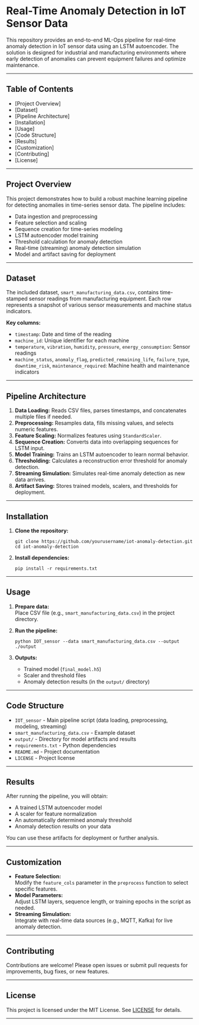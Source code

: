 # Real-Time Anomaly Detection in IoT Sensor Data

This repository provides an end-to-end ML-Ops pipeline for real-time anomaly detection in IoT sensor data using an LSTM autoencoder. The solution is designed for industrial and manufacturing environments where early detection of anomalies can prevent equipment failures and optimize maintenance.

---

## Table of Contents

- [Project Overview]
- [Dataset]
- [Pipeline Architecture]
- [Installation]
- [Usage]
- [Code Structure]
- [Results]
- [Customization]
- [Contributing]
- [License]

---

## Project Overview

This project demonstrates how to build a robust machine learning pipeline for detecting anomalies in time-series sensor data. The pipeline includes:

- Data ingestion and preprocessing
- Feature selection and scaling
- Sequence creation for time-series modeling
- LSTM autoencoder model training
- Threshold calculation for anomaly detection
- Real-time (streaming) anomaly detection simulation
- Model and artifact saving for deployment

---

## Dataset

The included dataset, `smart_manufacturing_data.csv`, contains time-stamped sensor readings from manufacturing equipment. Each row represents a snapshot of various sensor measurements and machine status indicators.

**Key columns:**
- `timestamp`: Date and time of the reading
- `machine_id`: Unique identifier for each machine
- `temperature`, `vibration`, `humidity`, `pressure`, `energy_consumption`: Sensor readings
- `machine_status`, `anomaly_flag`, `predicted_remaining_life`, `failure_type`, `downtime_risk`, `maintenance_required`: Machine health and maintenance indicators

---

## Pipeline Architecture

1. **Data Loading:** Reads CSV files, parses timestamps, and concatenates multiple files if needed.
2. **Preprocessing:** Resamples data, fills missing values, and selects numeric features.
3. **Feature Scaling:** Normalizes features using `StandardScaler`.
4. **Sequence Creation:** Converts data into overlapping sequences for LSTM input.
5. **Model Training:** Trains an LSTM autoencoder to learn normal behavior.
6. **Thresholding:** Calculates a reconstruction error threshold for anomaly detection.
7. **Streaming Simulation:** Simulates real-time anomaly detection as new data arrives.
8. **Artifact Saving:** Stores trained models, scalers, and thresholds for deployment.

---

## Installation

1. **Clone the repository:**
    ```
    git clone https://github.com/yourusername/iot-anomaly-detection.git
    cd iot-anomaly-detection
    ```

2. **Install dependencies:**
    ```
    pip install -r requirements.txt
    ```

---

## Usage

1. **Prepare data:**  
   Place CSV file (e.g., `smart_manufacturing_data.csv`) in the project directory.

2. **Run the pipeline:**
    ```
    python IOT_sensor --data smart_manufacturing_data.csv --output ./output
    ```

3. **Outputs:**
    - Trained model (`final_model.h5`)
    - Scaler and threshold files
    - Anomaly detection results (in the `output/` directory)

---

## Code Structure

- `IOT_sensor` - Main pipeline script (data loading, preprocessing, modeling, streaming)
- `smart_manufacturing_data.csv` - Example dataset
- `output/` - Directory for model artifacts and results
- `requirements.txt` - Python dependencies
- `README.md` - Project documentation
- `LICENSE` - Project license

---

## Results

After running the pipeline, you will obtain:
- A trained LSTM autoencoder model
- A scaler for feature normalization
- An automatically determined anomaly threshold
- Anomaly detection results on your data

You can use these artifacts for deployment or further analysis.

---

## Customization

- **Feature Selection:**  
  Modify the `feature_cols` parameter in the `preprocess` function to select specific features.
- **Model Parameters:**  
  Adjust LSTM layers, sequence length, or training epochs in the script as needed.
- **Streaming Simulation:**  
  Integrate with real-time data sources (e.g., MQTT, Kafka) for live anomaly detection.

---

## Contributing

Contributions are welcome! Please open issues or submit pull requests for improvements, bug fixes, or new features.

---

## License

This project is licensed under the MIT License. See [LICENSE](LICENSE) for details.

---